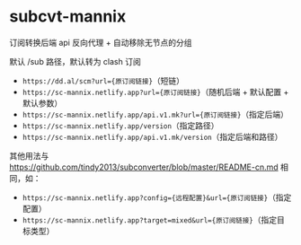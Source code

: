 # subcvt-mannix

订阅转换后端 api 反向代理 + 自动移除无节点的分组

默认 /sub 路径，默认转为 clash 订阅

- `https://dd.al/scm?url={原订阅链接}`（短链）
- `https://sc-mannix.netlify.app?url={原订阅链接}`（随机后端 + 默认配置 + 默认参数）
- `https://sc-mannix.netlify.app/api.v1.mk?url={原订阅链接}`（指定后端）
- `https://sc-mannix.netlify.app/version`（指定路径）
- `https://sc-mannix.netlify.app/api.v1.mk/version`（指定后端和路径）

其他用法与 https://github.com/tindy2013/subconverter/blob/master/README-cn.md 相同，如：

- `https://sc-mannix.netlify.app?config={远程配置}&url={原订阅链接}`（指定配置）
- `https://sc-mannix.netlify.app?target=mixed&url={原订阅链接}`（指定目标类型）
